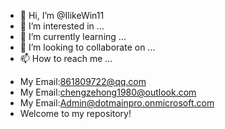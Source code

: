 - 👋 Hi, I’m @IlikeWin11
- 👀 I’m interested in ...
- 🌱 I’m currently learning ...
- 💞️ I’m looking to collaborate on ...
- 📫 How to reach me ...

<!---
IlikeWin11/IlikeWin11 is a ✨ special ✨ repository because its `README.md` (this file) appears on your GitHub profile.
You can click the Preview link to take a look at your changes.
--->
- My Email:861809722@qq.com
- My Email:chengzehong1980@outlook.com
- My Email:Admin@dotmainpro.onmicrosoft.com
- Welcome to my repository!
